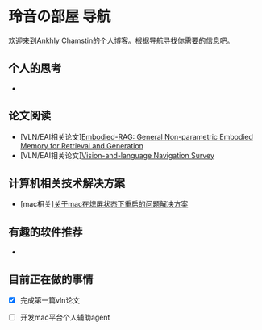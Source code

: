 # 玲音の部屋 导航

欢迎来到Ankhly Chamstin的个人博客。根据导航寻找你需要的信息吧。

## 个人的思考
- 

## 论文阅读
- \[VLN/EAI相关论文\][Embodied-RAG: General Non-parametric Embodied Memory for Retrieval and Generation](https://chamstin.github.io/Embodied-RAG-Reading.html)
- \[VLN/EAI相关论文\][Vision-and-language Navigation Survey](https://chamstin.github.io/Vision-and-language_Navigation_Survey.md)

## 计算机相关技术解决方案
- \[mac相关\][关于mac在熄屏状态下重启的问题解决方案](https://chamstin.github.io/mac-fix.html)

## 有趣的软件推荐
- 

## 目前正在做的事情
- [x] 完成第一篇vln论文

- [ ] 开发mac平台个人辅助agent
